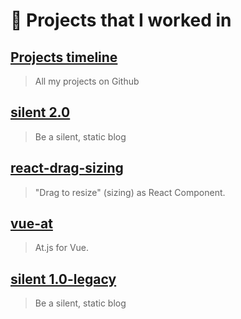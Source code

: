 # 🎯 Projects that I worked in

## [Projects timeline](timeline.md)

> All my projects on Github

## [silent 2.0](silent_2.0/)

> Be a silent, static blog

## [react-drag-sizing](react-drag-sizing/)

> "Drag to resize" (sizing) as React Component.

## [vue-at](vue-at/)

> At.js for Vue.

## [silent 1.0-legacy](silent/)

> Be a silent, static blog
